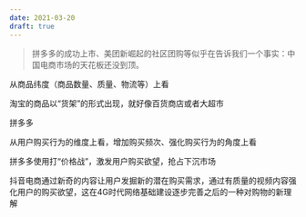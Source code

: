 ```yaml
---
date: 2021-03-20
draft: true
---
```




> 拼多多的成功上市、美团新崛起的社区团购等似乎在告诉我们一个事实：中国电商市场的天花板还没到顶。

<!--more-->



从商品纬度（商品数量、质量、物流等）上看

淘宝的商品以“货架”的形式出现，就好像百货商店或者大超市

拼多多



从用户购买行为的维度上看，增加购买频次、强化购买行为的角度上看

拼多多使用打“价格战”，激发用户购买欲望，抢占下沉市场

抖音电商通过新奇的内容让用户发掘新的潜在购买需求，通过有质量的视频内容强化用户的购买欲望，这在4G时代网络基础建设逐步完善之后的一种对购物的新理解

